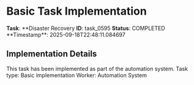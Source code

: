 # Basic Task Implementation

**Task**: **Disaster Recovery
**ID**: task_0595
**Status**: COMPLETED
**Timestamp\*\*: 2025-09-18T22:48:11.084697

## Implementation Details

This task has been implemented as part of the automation system.
Task type: Basic implementation
Worker: Automation System
